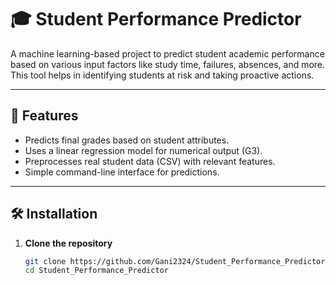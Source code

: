 # 🎓 Student Performance Predictor

A machine learning-based project to predict student academic performance based on various input factors like study time, failures, absences, and more. This tool helps in identifying students at risk and taking proactive actions.

---

## 🚀 Features

- Predicts final grades based on student attributes.
- Uses a linear regression model for numerical output (G3).
- Preprocesses real student data (CSV) with relevant features.
- Simple command-line interface for predictions.

---

## 🛠️ Installation

1. **Clone the repository**
   ```bash
   git clone https://github.com/Gani2324/Student_Performance_Predictor.git
   cd Student_Performance_Predictor
